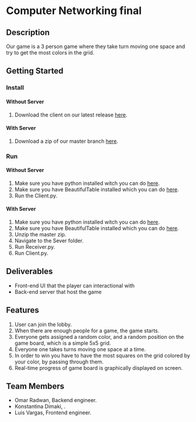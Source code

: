 # Computer Networking final
## Description
Our game is a 3 person game where they take turn moving one space and try to get the most colors in the grid.
## Getting Started
### Install
#### Without Server
1. Download the client on our latest release [here](https://github.com/omarr321/FinalProjectCompNetworking/releases).
#### With Server
1. Download a zip of our master branch [here](https://github.com/omarr321/FinalProjectCompNetworking).
### Run
#### Without Server
1. Make sure you have python installed witch you can do [here](https://www.python.org/downloads/).
1. Make sure you have BeautifulTable installed which you can do [here](https://beautifultable.readthedocs.io/en/latest/install.html).
1. Run the Client.py.
#### With Server
1. Make sure you have python installed witch you can do [here](https://www.python.org/downloads/).
1. Make sure you have BeautifulTable installed which you can do [here](https://beautifultable.readthedocs.io/en/latest/install.html).
1. Unzip the master zip.
1. Navigate to the Sever folder.
1. Run Receiver.py.
1. Run Client.py.
## Deliverables
- Front-end UI that the player can interactional with
- Back-end server that host the game
## Features
1. User can join the lobby.
1. When there are enough people for a game, the game starts.
1. Everyone gets assigned a random color, and a random position on the game board, which is a simple 5x5 grid.
1. Everyone one takes turns moving one space at a time.
1. In order to win you have to have the most squares on the grid colored by your color, by passing through them.
1. Real-time progress of game board is graphically displayed on screen.

## Team Members
- Omar Radwan, Backend engineer.
- Konstantina Dimaki, <Role>.
- Luis Vargas, Frontend engineer.

